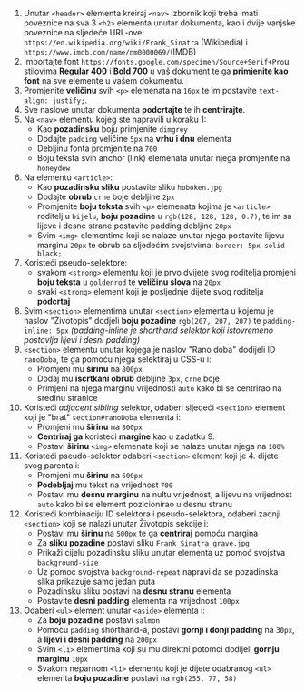 1. Unutar `<header>` elementa kreiraj `<nav>` izbornik  koji treba imati poveznice na sva 3 `<h2>` elementa unutar dokumenta, kao i dvije vanjske poveznice na sljedeće URL-ove: `https://en.wikipedia.org/wiki/Frank_Sinatra` (Wikipedia) i `https://www.imdb.com/name/nm0000069/`(IMDB)
2. Importajte font `https://fonts.google.com/specimen/Source+Serif+Pro`u stilovima **Regular 400** i **Bold 700** u vaš dokument te ga **primjenite kao font** na sve elemente u vašem dokumentu.
3. Promjenite **veličinu** svih `<p>` elemenata na `16px` te im postavite `text-align: justify;`.
4. Sve naslove unutar dokumenta **podcrtajte** te ih **centrirajte**.
5. Na `<nav>` elementu kojeg ste napravili u koraku 1:
   - Kao **pozadinsku** boju primjenite `dimgrey`
   - Dodajte `padding` veličine `5px` na **vrhu i dnu** elementa
   - Debljinu fonta promjenite na `700`
   - Boju teksta svih anchor (link) elemenata unutar njega promjenite na `honeydew`
6. Na elementu `<article>`:
   - Kao **pozadinsku sliku** postavite sliku `hoboken.jpg`
   - Dodajte **obrub** `crne` boje debljine `2px`
   - Promjenite **boju teksta** svih `<p>` elemenata kojima je `<article>` roditelj u `bijelu`, **boju pozadine** u `rgb(128, 128, 128, 0.7)`, te im sa lijeve i desne strane postavite padding debljine `20px`
   - Svim `<img>` elementima koji se nalaze unutar njega postavite lijevu marginu `20px` te obrub sa sljedećim svojstvima: `border: 5px solid black;`
7. Koristeći pseudo-selektore:
   - svakom `<strong>` elementu koji je prvo dvijete svog roditelja promjeni **boju teksta** u `goldenrod` te **veličinu slova** na `20px`
   - svaki `<strong>` element koji je posljednje dijete svog roditelja **podcrtaj**
8. Svim `<section>` elementima unutar `<section>` elementa u kojemu je naslov "Životopis" dodjeli **boju pozadine** `rgb(207, 207, 207)` te `padding-inline: 5px` _(padding-inline je shorthand selektor koji istovremeno postavlja lijevi i desni padding)_
9. `<section>` elementu unutar kojega je naslov "Rano doba" dodijeli ID `ranoDoba`, te ga pomoću njega selektiraj u CSS-u i:
   - Promjeni mu **širinu** na `800px`
   - Dodaj mu **iscrtkani obrub** debljine `3px`, `crne` boje
   - Primjeni na njega marginu vrijednosti `auto` kako bi se centrirao na sredinu stranice
10. Koristeći _adjacent sibling_ selektor, odaberi sljedeći `<section>` element koji je "brat" `section#ranoDoba` elementa i:
    - Promjeni mu **širinu** na `800px`
    - **Centriraj ga** koristeći **margine** kao u zadatku 9.
    - Postavi **širinu** `<img>` elemenata koji se nalaze unutar njega na `100%`
11. Koristeći pseudo-selektor odaberi `<section>` element koji je 4. dijete svog parenta i:
    - Promjeni mu **širinu** na `600px`
    - **Podebljaj** mu tekst na vrijednost `700`
    - Postavi mu **desnu marginu** na nultu vrijednost, a lijevu na vrijednost `auto` kako bi se element pozicionirao u desnu stranu
12. Koristeći kombinaciju ID selektora i pseudo-selektora, odaberi zadnji `<section>` koji se nalazi unutar Životopis sekcije i:
    - Postavi mu **širinu** na `500px` te ga **centriraj** pomoću margina
    - Za **sliku pozadine** postavi sliku `Frank_Sinatra_grave.jpg`
    - Prikaži cijelu pozadinsku sliku unutar elementa uz pomoć svojstva `background-size`
    - Uz pomoć svojstva `background-repeat` napravi da se pozadinska slika prikazuje samo jedan puta
    - Pozadinsku sliku postavi na **desnu stranu** elementa
    - Postavite **desni padding** elementa na vrijednost `100px`
13. Odaberi `<ul>` element unutar `<aside>` elementa i:
    - Za **boju pozadine** postavi `salmon`
    - Pomoću `padding` shorthand-a, postavi **gornji i donji padding** na `30px`, a **lijevi i desni padding** na `200px`
    - Svim `<li>` elementima koji su mu direktni potomci dodijeli **gornju marginu** `10px`
    - Svakom neparnom `<li>` elementu koji je dijete odabranog `<ul>` elementa **boju pozadine** postavi na `rgb(255, 77, 58)`
